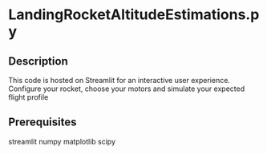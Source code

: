 # LandingRocketAltitudeEstimations.py

## Description
This code is hosted on Streamlit for an interactive user experience.
Configure your rocket, choose your motors and simulate your expected flight profile


## Prerequisites
streamlit
numpy
matplotlib
scipy
